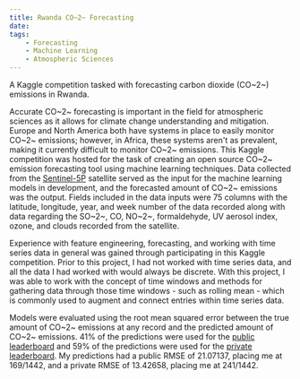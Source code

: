 ```yaml
---
title: Rwanda CO~2~ Forecasting
date: 
tags: 
    - Forecasting
    - Machine Learning
    - Atmospheric Sciences
---
```


A Kaggle competition tasked with forecasting carbon dioxide (CO~2~) emissions in Rwanda.

<!--more-->

Accurate CO~2~ forecasting is important in the field for atmospheric sciences as it allows for climate change understanding and mitigation. Europe and North America both have systems in place to easily monitor CO~2~ emissions; however, in Africa, these systems aren't as prevalent, making it currently difficult to monitor CO~2~ emissions. This Kaggle competition was hosted for the task of creating an open source CO~2~ emission forecasting tool using machine learning techniques. Data collected from the [Sentinel-5P](https://sentinels.copernicus.eu/web/sentinel/missions/sentinel-5p) satellite served as the input for the machine learning models in development, and the forecasted amount of CO~2~ emissions was the output. Fields included in the data inputs were 75 columns with the latitude, longitude, year, and week number of the data recorded along with data regarding the SO~2~, CO, NO~2~, formaldehyde, UV aerosol index, ozone, and clouds recorded from the satellite.

Experience with feature engineering, forecasting, and working with time series data in general was gained through participating in this Kaggle competition. Prior to this project, I had not worked with time series data, and all the data I had worked with would always be discrete. With this project, I was able to work with the concept of time windows and methods for gathering data through those time windows - such as rolling mean - which is commonly used to augment and connect entries within time series data.

Models were evaluated using the root mean squared error between the true amount of CO~2~ emissions at any record and the predicted amount of CO~2~ emissions. 41% of the predictions were used for the [public leaderboard](https://www.kaggle.com/competitions/playground-series-s3e20/leaderboard?tab=public) and 59% of the predictions were used for the [private leaderboard](https://www.kaggle.com/competitions/playground-series-s3e20/leaderboard?). My predictions had a public RMSE of 21.07137, placing me at 169/1442, and a private RMSE of 13.42658, placing me at 241/1442.